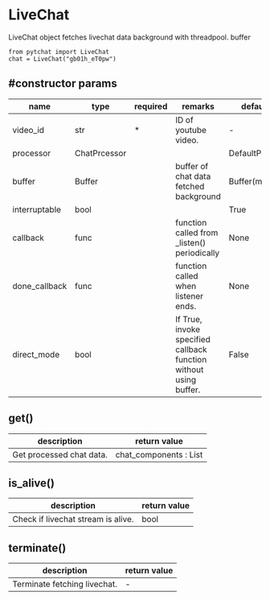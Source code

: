 # LiveChat

LiveChat object fetches livechat data background with threadpool.
buffer
```
from pytchat import LiveChat
chat = LiveChat("gb01h_eT0pw")
```
## #constructor params

name|type|required|remarks|default value
---|---|---|---|---
video_id|str|*|ID of youtube video.|-
processor|ChatPrcessor|||DefaultProcessor
buffer|Buffer||buffer of chat data fetched background|Buffer(maxsize=20)
interruptable|bool|||True
callback|func||function called from _listen()  periodically|None
done_callback|func||function called when listener ends.|None
direct_mode|bool| |If True, invoke specified callback function without using buffer.|False

## get()
description|return value
---|---
Get processed chat data.|chat_components : List<dict>

## is_alive()
description|return value
---|---
Check if livechat stream is alive.|bool

## terminate()
description|return value
---|---
Terminate fetching livechat.|-


